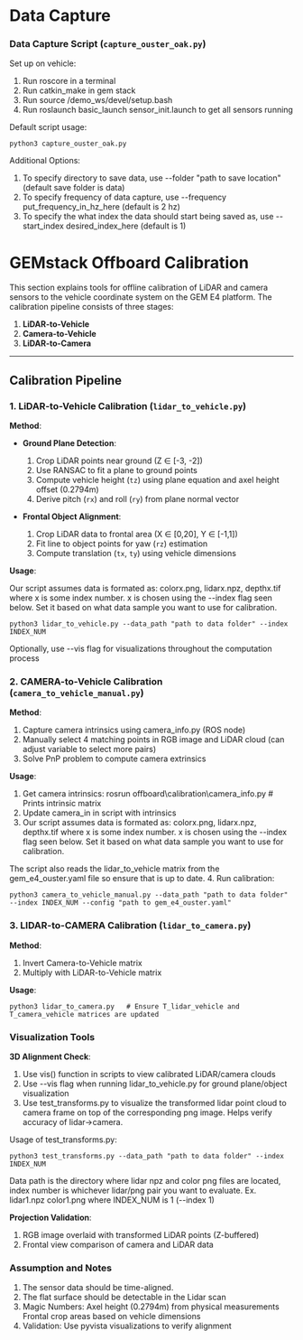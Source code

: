 # Data Capture

### Data Capture Script (`capture_ouster_oak.py`)

Set up on vehicle:

1. Run roscore in a terminal
2. Run catkin_make in gem stack
3. Run source /demo_ws/devel/setup.bash
4. Run roslaunch basic_launch sensor_init.launch to get all sensors running

Default script usage:

    python3 capture_ouster_oak.py

Additional Options:
1. To specify directory to save data, use --folder "path to save location" (default save folder is data)
2. To specify frequency of data capture, use --frequency put_frequency_in_hz_here (default is 2 hz)
3. To specify the what index the data should start being saved as, use --start_index desired_index_here (default is 1)


# GEMstack Offboard Calibration 

This section explains tools for offline calibration of LiDAR and camera sensors to the vehicle coordinate system on the GEM E4 platform. The calibration pipeline consists of three stages:

1. **LiDAR-to-Vehicle**  
2. **Camera-to-Vehicle**  
3. **LiDAR-to-Camera**  

---


## Calibration Pipeline

### 1. LiDAR-to-Vehicle Calibration (`lidar_to_vehicle.py`)
**Method**:  
- **Ground Plane Detection**:  
  1. Crop LiDAR points near ground (Z ∈ [-3, -2])  
  2. Use RANSAC to fit a plane to ground points  
  3. Compute vehicle height (`tz`) using plane equation and axel height offset (0.2794m)  
  4. Derive pitch (`rx`) and roll (`ry`) from plane normal vector  

- **Frontal Object Alignment**:  
  1. Crop LiDAR data to frontal area (X ∈ [0,20], Y ∈ [-1,1])  
  2. Fit line to object points for yaw (`rz`) estimation  
  3. Compute translation (`tx`, `ty`) using vehicle dimensions  

**Usage**:  

Our script assumes data is formated as: colorx.png, lidarx.npz, depthx.tif where x is some index number. x is chosen using the --index flag seen below. Set it based on what data sample you want to use for calibration. 

    python3 lidar_to_vehicle.py --data_path "path to data folder" --index INDEX_NUM

Optionally, use --vis flag for visualizations throughout the computation process


### 2. CAMERA-to-Vehicle Calibration (`camera_to_vehicle_manual.py`)
**Method**:  
  1. Capture camera intrinsics using camera_info.py (ROS node)  
  2. Manually select 4 matching points in RGB image and LiDAR cloud (can adjust variable to select more pairs)
  3. Solve PnP problem to compute camera extrinsics  

**Usage**:
  1. Get camera intrinsics:
    rosrun offboard\calibration\camera_info.py  # Prints intrinsic matrix
  2. Update camera_in in script with intrinsics
  3. Our script assumes data is formated as: colorx.png, lidarx.npz, depthx.tif where x is some index number. x is chosen using the --index flag seen below. Set it based on what data sample you want to use for calibration. 
  
  The script also reads the lidar_to_vehicle matrix from the gem_e4_ouster.yaml file so ensure that is up to date.
  4. Run calibration:
    
    python3 camera_to_vehicle_manual.py --data_path "path to data folder" --index INDEX_NUM --config "path to gem_e4_ouster.yaml"


### 3. LIDAR-to-CAMERA Calibration (`lidar_to_camera.py`)
**Method**:  
  1. Invert Camera-to-Vehicle matrix  
  2. Multiply with LiDAR-to-Vehicle matrix

**Usage**:
```
python3 lidar_to_camera.py   # Ensure T_lidar_vehicle and T_camera_vehicle matrices are updated
```

### Visualization Tools

**3D Alignment Check**:
 1. Use vis() function in scripts to view calibrated LiDAR/camera clouds
 2. Use --vis flag when running lidar_to_vehicle.py for ground plane/object visualization
 3. Use test_transforms.py to visualize the transformed lidar point cloud to camera frame on top of the corresponding png image. Helps verify accuracy of lidar->camera.

Usage of test_transforms.py:
```
python3 test_transforms.py --data_path "path to data folder" --index INDEX_NUM
```
Data path is the directory where lidar npz and color png files are located, index number is whichever lidar/png pair you want to evaluate. Ex. lidar1.npz color1.png where INDEX_NUM is 1 (--index 1)

**Projection Validation**:
 1. RGB image overlaid with transformed LiDAR points (Z-buffered)
 2. Frontal view comparison of camera and LiDAR data






### Assumption and Notes

1. The sensor data should be time-aligned.
2. The flat surface should be detectable in the Lidar scan
3. Magic Numbers:
    Axel height (0.2794m) from physical measurements
    Frontal crop areas based on vehicle dimensions
4. Validation: Use pyvista visualizations to verify alignment






